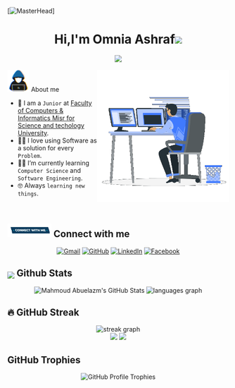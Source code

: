 [![MasterHead](https://www.fabmood.com/wp-content/uploads/2022/01/brown-aesthetic-3.jpg)]

<h1 align="center" align="left">Hi,I'm Omnia Ashraf<img src="https://media.giphy.com/media/hvRJCLFzcasrR4ia7z/giphy.gif" width="35"></h1>
<p align="center">
  <a href="https://github.com/DenverCoder1/readme-typing-svg"><img src="https://readme-typing-svg.herokuapp.com?font=Time+New+Roman&color=987554&size=25&center=true&vCenter=true&width=600&height=100&lines=Always+learning+new+things;Junior+Flutter+Developer"></a>
</p>
 <picture><img src = "https://github.com/MahmoudAbuelazm/MahmoudAbuelazm/blob/main/Images/about_me.gif?raw=true" width = 50px></picture> About me
<picture> <img align="right" src="https://github.com/Anwar-Rizk/Anwar-Rizk/blob/master/Images/Right_Side.gif?raw=true" width = 300px></picture>
<br>

- :school: I am a `Junior` at [Faculty of Computers & Informatics Misr for Science and techology University](https://must.edu.eg/).
- :technologist: I love using Software as a solution for every `Problem`.
- :student: I’m currently learning `Computer Science` and `Software Engineering`.
- :nerd_face: Always `learning new things`.

<br>

## <picture> <img src="https://github.com/MahmoudAbuelazm/MahmoudAbuelazm/blob/main/Images/Connect-with-me.gif?raw=true" width="100px"> </picture> Connect with me
<p align="center">
	<a href="mailto:omnia52481019@gmail.com"><img img src="https://img.shields.io/badge/gmail-%23EA4335.svg?style=plastic&logo=gmail&logoColor=white" alt="Gmail"/></a>
	<a href="https://github.com/omniaashraf8088"><img src="https://img.shields.io/badge/github-%23181717.svg?style=plastic&logo=github&logoColor=white" alt="GitHub"/></a>
	<a href="https://www.linkedin.com/in/omnia-ashraff"><img src="https://img.shields.io/badge/linkedin-%230A66C2.svg?style=plastic&logo=linkedin&logoColor=white" alt="LinkedIn"/></a>
	<a href="https://www.facebook.com/share/1BAc6nhChy/?mibextid=wwXIfr"><img src="https://img.shields.io/badge/facebook-%231877F2.svg?style=plastic&logo=facebook&logoColor=white" alt="Facebook"/></a>
	
</p>


## <img src="https://media1.giphy.com/media/v1.Y2lkPTc5MGI3NjExYzFhYzJkMmQ2MWQ3ZGY3MDhjZTE3MDI2Mzk3NzE1OWQyZTRlMmYwMCZjdD1z/iY8CRBdQXODJSCERIr/giphy.gif" width=5% valign="bottom"> Github Stats

<p align="center">
	

<img src="https://github-readme-stats-mahmoud-ahmeds-projects-742326f6.vercel.app/api?username=omniaashraf8088&hide_title=false&hide_rank=false&show_icons=true&include_all_commits=true&hide=contribs,issues&count_private=true&disable_animations=false&theme=great-gatsby&locale=en&hide_border=false&order=2&include_all_commits=true&show=prs_merged,prs_merged_percentage" height="180" alt="Mahmoud Abuelazm's GitHub Stats"  />
 
<img src="https://github-readme-stats-mahmoud-ahmeds-projects-742326f6.vercel.app/api/top-langs?username=omniaashraf8088&locale=en&hide_title=false&layout=compact&card_width=320&langs_count=5&theme=great-gatsby&hide_border=false&order=2"  height="180"  alt="languages graph"  />
</div>




## 🔥 GitHub Streak



<div align="center">
  <img src="https://streak-stats.demolab.com?user=omniaashraf8088&locale=en&mode=daily&theme=great-gatsby&hide_border=false&border_radius=5&order=3" height="220" alt="streak graph"  />
</div>

<div align="center">
  <img src="https://visitor-badge.laobi.icu/badge?page_id=omniaashraf8088.omniaashraf8088&"  />
  <img src="https://profile-counter.glitch.me/omniaashraf8088/count.svg?"  />
  
</div>


## GitHub Trophies
<p align="center">
    <img src="https://github-profile-trophy.vercel.app/?username=omniaashraf8088&theme=great-gatsby&no-frame=true&no-bg=true&margin-w=4" alt="GitHub Profile Trophies" />
</p>
